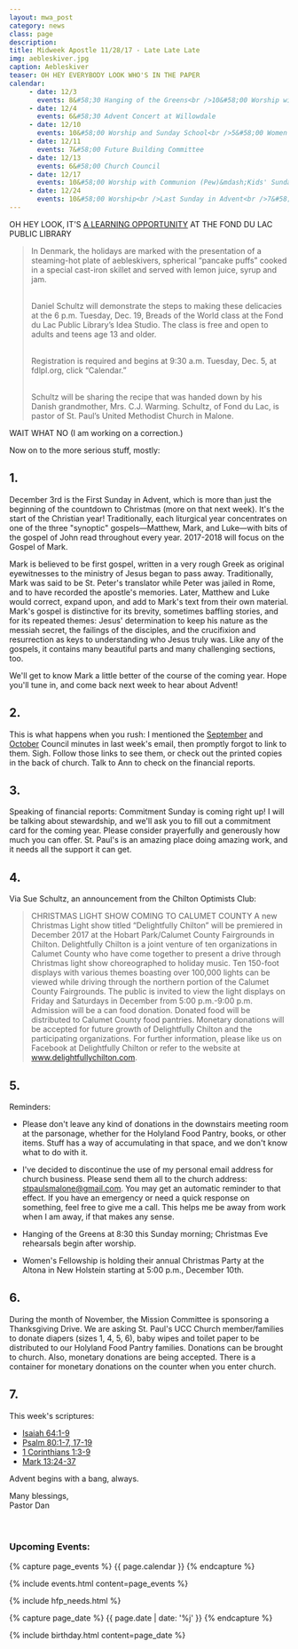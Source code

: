 ```yaml
---
layout: mwa_post
category: news
class: page
description:
title: Midweek Apostle 11/28/17 - Late Late Late
img: aebleskiver.jpg
caption: Aebleskiver
teaser: OH HEY EVERYBODY LOOK WHO'S IN THE PAPER
calendar: 
     - date: 12/3
       events: 8&#58;30 Hanging of the Greens<br />10&#58;00 Worship with Communion<br />Kids' Sunday! <br />First Sunday in Advent<br /><strong>Commitment Sunday</strong>
     - date: 12/4
       events: 6&#58;30 Advent Concert at Willowdale
     - date: 12/10
       events: 10&#58;00 Worship and Sunday School<br />5&#58;00 Women's Fellowship Christmas Gathering @ Altona Restaurant
     - date: 12/11
       events: 7&#58;00 Future Building Committee
     - date: 12/13
       events: 6&#58;00 Church Council
     - date: 12/17
       events: 10&#58;00 Worship with Communion (Pew)&mdash;Kids' Sunday! <br />Noisy Sunday!
     - date: 12/24
       events: 10&#58;00 Worship<br />Last Sunday in Advent<br />7&#58;00 Christmas Eve Service
---
```


OH HEY LOOK, IT'S <a href="http://www.fdlreporter.com/story/news/local/action-advertiser/2017/11/28/learn-how-make-danish-aebleskiver-fond-du-lac-public-library/889544001/">A LEARNING OPPORTUNITY</a> AT THE FOND DU LAC PUBLIC LIBRARY
<blockquote>
  In Denmark, the holidays are marked with the presentation of a steaming-hot plate of aebleskivers, spherical “pancake puffs” cooked in a special cast-iron skillet and served with lemon juice, syrup and jam. <br /><br />

  Daniel Schultz will demonstrate the steps to making these delicacies at the 6 p.m. Tuesday, Dec. 19, Breads of the World class at the Fond du Lac Public Library’s Idea Studio. The class is free and open to adults and teens age 13 and older.<br /><br />

  Registration is required and begins at 9:30 a.m. Tuesday, Dec. 5, at fdlpl.org, click “Calendar.”<br /><br />

  Schultz will be sharing the recipe that was handed down by his Danish grandmother, Mrs. C.J. Warming. Schultz, of Fond du Lac, is pastor of St. Paul’s United Methodist Church in Malone.
</blockquote>

WAIT WHAT NO (I am working on a correction.)

<!--more-->

Now on to the more serious stuff, mostly:

## 1.

December 3rd is the First Sunday in Advent, which is more than just the beginning of the countdown to Christmas (more on that next week). It's the start of the Christian year! Traditionally, each liturgical year concentrates on one of the three "synoptic" gospels&mdash;Matthew, Mark, and Luke&mdash;with bits of the gospel of John read throughout every year. 2017-2018 will focus on the Gospel of Mark.

Mark is believed to be first gospel, written in a very rough Greek as original eyewitnesses to the ministry of Jesus began to pass away. Traditionally, Mark was said to be St. Peter's translator while Peter was jailed in Rome, and to have recorded the apostle's memories. Later, Matthew and Luke would correct, expand upon, and add to Mark's text from their own material. Mark's gospel is distinctive for its brevity, sometimes baffling stories, and for its repeated themes: Jesus' determination to keep his nature as the messiah secret, the failings of the disciples, and the crucifixion and resurrection as keys to understanding who Jesus truly was. Like any of the gospels, it contains many beautiful parts and many challenging sections, too.

We'll get to know Mark a little better of the course of the coming year. Hope you'll tune in, and come back next week to hear about Advent!

## 2.

This is what happens when you rush: I mentioned the <a href="/documents/0917Council.pdf">September</a> and <a href="/documents/1017Council.pdf">October</a> Council minutes in last week's email, then promptly forgot to link to them. Sigh. Follow those links to see them, or check out the printed copies in the back of church. Talk to Ann to check on the financial reports.

## 3.

Speaking of financial reports: Commitment Sunday is coming right up! I will be talking about stewardship, and we'll ask you to fill out a commitment card for the coming year. Please consider prayerfully and generously how much you can offer. St. Paul's is an amazing place doing amazing work, and it needs all the support it can get.

## 4.

Via Sue Schultz, an announcement from the Chilton Optimists Club:
<blockquote>
CHRISTMAS LIGHT SHOW COMING TO CALUMET COUNTY
A new Christmas Light show titled “Delightfully Chilton” will be premiered in December 2017 at the Hobart Park/Calumet County Fairgrounds in Chilton. Delightfully Chilton is a joint venture of ten organizations in Calumet County who have come together to present a drive through Christmas light show choreographed to holiday music. Ten 150-foot displays with various themes boasting over 100,000 lights can be viewed while driving through the northern portion of the Calumet County Fairgrounds. The public is invited to view the light displays on Friday and Saturdays in December from 5:00 p.m.-9:00 p.m. Admission will be a can food donation. Donated food will be distributed to Calumet County food pantries. Monetary donations will be accepted for future growth of Delightfully Chilton and the participating organizations. For further information, please like us on Facebook at Delightfully Chilton or refer to the website at <a href="http://www.delightfullychilton.com">www.delightfullychilton.com</a>.
</blockquote>

## 5.

Reminders:

- Please don't leave any kind of donations in the downstairs meeting room at the parsonage, whether for the Holyland Food Pantry, books, or other items. Stuff has a way of accumulating in that space, and we don't know what to do with it.

- I've decided to discontinue the use of my personal email address for church business. Please send them all to the church address: stpaulsmalone@gmail.com. You may get an automatic reminder to that effect. If you have an emergency or need a quick response on something, feel free to give me a call. This helps me be away from work when I am away, if that makes any sense.

- Hanging of the Greens at 8:30 this Sunday morning; Christmas Eve rehearsals begin after worship.

- Women's Fellowship is holding their annual Christmas Party at the Altona in New Holstein starting at 5:00 p.m., December 10th.

## 6.

During the month of November, the Mission Committee is sponsoring a
Thanksgiving Drive. We are asking  St. Paul's UCC Church member/families 
to donate diapers (sizes 1, 4, 5, 6), baby wipes and toilet paper to be distributed to our Holyland Food Pantry families. Donations can be brought to church. Also, monetary donations are being accepted. There is a container for monetary donations on the counter when you enter church. 

## 7.

This week's scriptures:

<ul>
  <li><a href="http://bible.oremus.org/?ql=378994743">Isaiah 64:1-9</a></li>
  <li><a href="http://bible.oremus.org/?ql=378994743">Psalm 80:1-7, 17-19</a></li>
  <li><a href="http://bible.oremus.org/?ql=378994743">1 Corinthians 1:3-9</a></li>
  <li><a href="http://bible.oremus.org/?ql=378994743">Mark 13:24-37</a></li>
</ul>

Advent begins with a bang, always.

<div class="blessings">Many blessings,<br />
Pastor Dan</div>
<br />
<br />
<div class="after-box">

<h3>Upcoming Events:</h3>
{% capture page_events %}
{{ page.calendar }}
{% endcapture %}

{% include events.html content=page_events %}

{% include hfp_needs.html %}

{% capture page_date %}
{{ page.date | date: '%j' }}
{% endcapture %}

{% include birthday.html content=page_date %}
